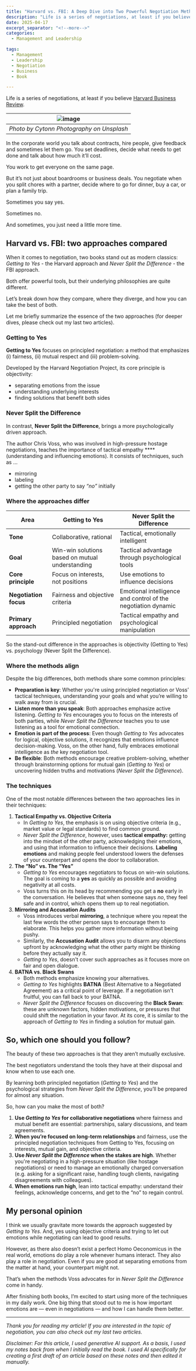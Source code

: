 ```yaml
---
title: "Harvard vs. FBI: A Deep Dive into Two Powerful Negotiation Methods"
description: "Life is a series of negotiations, at least if you believe Harvard Business Review. In the corporate world you talk about contracts, hire people, give feedback and sometimes let them go. You set deadlines, decide what needs to get done and talk about how much it’ll cost. You work to get everyone on the same page. But it’s not just about boardrooms or business deals. You negotiate when you split chores with a partner, decide where to go for dinner, buy a car, or plan a family trip. Sometimes you say yes. Sometimes no. And sometimes, you just need a little more time."
date: 2025-04-17
excerpt_separator: "<!--more-->"
categories:
  - Management and Leadership

tags:
  - Management
  - Leadership
  - Negotiation
  - Business
  - Book

---
```


Life is a series of negotiations, at least if you believe [Harvard Business Review](https://hbr.org/2013/09/the-most-important-negotiation).

| ![image](/assets/images/cytonn-photography-handshake-unsplash.jpg) |
|:--:|
| *Photo by Cytonn Photography on Unsplash* |

In the corporate world you talk about contracts, hire people, give feedback and sometimes let them go. You set deadlines, decide what needs to get done and talk about how much it’ll cost.

You work to get everyone on the same page.

But it’s not just about boardrooms or business deals. You negotiate when you split chores with a partner, decide where to go for dinner, buy a car, or plan a family trip.

Sometimes you say yes.

Sometimes no.

And sometimes, you just need a little more time.

## Harvard vs. FBI: two approaches compared

When it comes to negotiation, two books stand out as modern classics: *Getting to Yes* - the Harvard approach and *Never Split the Difference* - the FBI approach.

Both offer powerful tools, but their underlying philosophies are quite different.

Let’s break down how they compare, where they diverge, and how you can take the best of both.

Let me briefly summarize the essence of the two approaches (for deeper dives, please check out my last two articles).

### Getting to Yes

**Getting to Yes** focuses on principled negotiation: a method that emphasizes (i) fairness, (ii) mutual respect and (iii) problem-solving.

Developed by the Harvard Negotiation Project, its core principle is objectivity:

- separating emotions from the issue
- understanding underlying interests
- finding solutions that benefit both sides

### Never Split the Difference

In contrast, **Never Split the Difference**, brings a more psychologically driven approach. 

The author Chris Voss, who was involved in high-pressure hostage negotiations, teaches the importance of tactical empathy ****(understanding and influencing emotions). It consists of techniques, such as …

- mirroring
- labeling
- getting the other party to say *“no”* initially

### Where the approaches differ

| **Area** | **Getting to Yes** | **Never Split the Difference** |
| --- | --- | --- |
| **Tone** | Collaborative, rational | Tactical, emotionally intelligent |
| **Goal** | Win-win solutions based on mutual understanding | Tactical advantage through psychological tools |
| **Core principle** | Focus on interests, not positions | Use emotions to influence decisions |
| **Negotiation focus** | Fairness and objective criteria | Emotional intelligence and control of the negotiation dynamic |
| **Primary approach** | Principled negotiation | Tactical empathy and psychological manipulation |

So the stand-out difference in the approaches is objectivity (Getting to Yes) vs. psychology (Never Split the Difference).

### **Where the methods align**

Despite the big differences, both methods share some common principles:

- **Preparation is key**: Whether you're using principled negotiation or Voss’ tactical techniques, understanding your goals and what you’re willing to walk away from is crucial.
- **Listen more than you speak**: Both approaches emphasize active listening. *Getting to Yes* encourages you to focus on the interests of both parties, while *Never Split the Difference* teaches you to use listening as a tool for emotional connection.
- **Emotion is part of the process**: Even though *Getting to Yes* advocates for logical, objective solutions, it recognizes that emotions influence decision-making. Voss, on the other hand, fully embraces emotional intelligence as *the* key negotiation tool.
- **Be flexible**: Both methods encourage creative problem-solving, whether through brainstorming options for mutual gain (*Getting to Yes*) or uncovering hidden truths and motivations (*Never Split the Difference*).

### **The techniques**

One of the most notable differences between the two approaches lies in their techniques:

1. **Tactical Empathy vs. Objective Criteria**
    - In *Getting to Yes*, the emphasis is on using objective criteria (e.g., market value or legal standards) to find common ground.
    - *Never Split the Difference*, however, uses **tactical empathy:** getting into the mindset of the other party, acknowledging their emotions, and using that information to influence their decisions. **Labeling emotions** and making people feel understood lowers the defenses of your counterpart and opens the door to collaboration.
2. **The “No” vs. The “Yes”**
    - *Getting to Yes* encourages negotiators to focus on win-win solutions. The goal is coming to a **yes** as quickly as possible and avoiding negativity at all costs.
    - Voss turns this on its head by recommending you get a **no** early in the conversation. He believes that when someone says *no*, they feel safe and in control, which opens them up to real negotiation.
3. **Mirroring and Accusation Audits**
    - Voss introduces verbal **mirroring**, a technique where you repeat the last few words the other person says to encourage them to elaborate. This helps you gather more information without being pushy.
    - Similarly, the **Accusation Audit** allows you to disarm any objections upfront by acknowledging what the other party might be thinking before they actually say it.
    - *Getting to Yes*, doesn't cover such approaches as it focuses more on fair and open dialogue.
4. **BATNA vs. Black Swans**
    - Both methods emphasize knowing your alternatives.
    - *Getting to Yes* highlights **BATNA** (Best Alternative to a Negotiated Agreement) as a critical point of leverage. If a negotiation isn't fruitful, you can fall back to your BATNA.
    - *Never Split the Difference* focuses on discovering the **Black Swan**: these are unknown factors, hidden motivations, or pressures that could shift the negotiation in your favor. At its core, it is similar to the approach of *Getting to Yes* in finding a solution for mutual gain.

## So, which one should you follow?

The beauty of these two approaches is that they aren’t mutually exclusive.

The best negotiators understand the tools they have at their disposal and know when to use each one.

By learning both principled negotiation (*Getting to Yes*) and the psychological strategies from *Never Split the Difference*, you’ll be prepared for almost any situation.

So, how can you make the most of both?

1. **Use *Getting to Yes* for collaborative negotiations** where fairness and mutual benefit are essential: partnerships, salary discussions, and team agreements.
2. **When you’re focused on long-term relationships** and fairness, use the principled negotiation techniques from Getting to Yes, focusing on interests, mutual gain, and objective criteria.
3. **Use *Never Split the Difference* when the stakes are high**. Whether you're negotiating in a high-pressure situation (like hostage negotiations) or need to manage an emotionally charged conversation (e.g. asking for a significant raise, handling tough clients, navigating disagreements with colleagues).
4. **When emotions run high**, lean into tactical empathy: understand their feelings, acknowledge concerns, and get to the “no” to regain control.

## My personal opinion

I think we usually gravitate more towards the approach suggested by *Getting to Yes*. And, yes using objective criteria and trying to let out emotions while negotiating can lead to good results.

However, as there also doesn’t exist a perfect Homo Oeconomicus in the real world, emotions do play a role whenever humans interact. They also play a role in negotiation. Even if you are good at separating emotions from the matter at hand, your counterpart might not.

That’s when the methods Voss advocates for in *Never Split the Difference* come in handy.

After finishing both books, I’m excited to start using more of the techniques in my daily work. One big thing that stood out to me is how important emotions are — even in negotiations — and how I can handle them better.

---

*Thank you for reading my article! If you are interested in the topic of negotiation, you can also check out my last two articles.*

*Disclaimer: For this article, I used generative AI support. As a basis, I used my notes back from when I initially read the book. I used AI specifically for creating a first draft of an article based on these notes and then edited it manually.*